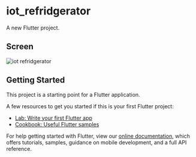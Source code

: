 # iot_refridgerator

A new Flutter project.

## Screen
![iot refridgerator](https://user-images.githubusercontent.com/90062803/166946826-71a69fe2-0e23-495a-a80e-924c38291b11.png)


## Getting Started

This project is a starting point for a Flutter application.

A few resources to get you started if this is your first Flutter project:

- [Lab: Write your first Flutter app](https://flutter.dev/docs/get-started/codelab)
- [Cookbook: Useful Flutter samples](https://flutter.dev/docs/cookbook)

For help getting started with Flutter, view our
[online documentation](https://flutter.dev/docs), which offers tutorials,
samples, guidance on mobile development, and a full API reference.
